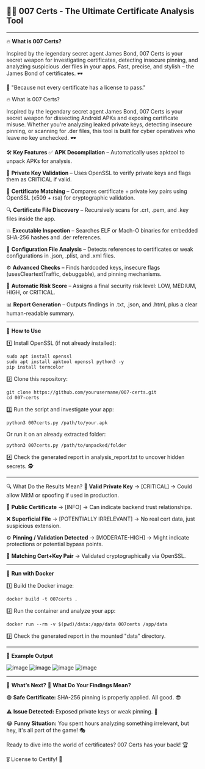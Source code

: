 ## 🕵️‍♂️ **007 Certs - The Ultimate Certificate Analysis Tool**

--------------------------------------------
🔥 **What is 007 Certs?**

Inspired by the legendary secret agent James Bond, 007 Certs is your secret weapon for investigating certificates, detecting insecure pinning, and analyzing suspicious .der files in your apps. Fast, precise, and stylish – the James Bond of certificates. 🕶️

🎯 "Because not every certificate has a license to pass."

🔥 What is 007 Certs?

Inspired by the legendary secret agent James Bond, 007 Certs is your secret weapon for dissecting Android APKs and exposing certificate misuse. Whether you're analyzing leaked private keys, detecting insecure pinning, or scanning for .der files, this tool is built for cyber operatives who leave no key unchecked. 🕶️

🛠️ **Key Features**
✅ **APK Decompilation** – Automatically uses apktool to unpack APKs for analysis.

🔐 **Private Key Validation** – Uses OpenSSL to verify private keys and flags them as CRITICAL if valid.

📜 **Certificate Matching** – Compares certificate + private key pairs using OpenSSL (x509 + rsa) for cryptographic validation.

🔍 **Certificate File Discovery** – Recursively scans for .crt, .pem, and .key files inside the app.

💥 **Executable Inspection** – Searches ELF or Mach-O binaries for embedded SHA-256 hashes and .der references.

📁 **Configuration File Analysis** – Detects references to certificates or weak configurations in .json, .plist, and .xml files.

⚙️ **Advanced Checks** – Finds hardcoded keys, insecure flags (usesCleartextTraffic, debuggable), and pinning mechanisms.

🧠 **Automatic Risk Score** – Assigns a final security risk level: LOW, MEDIUM, HIGH, or CRITICAL.

📊 **Report Generation** – Outputs findings in .txt, .json, and .html, plus a clear human-readable summary.

--------------------------------------------
🚀 **How to Use**


1️⃣ Install OpenSSL (if not already installed):
```
sudo apt install openssl
sudo apt install apktool openssl python3 -y
pip install termcolor

```
2️⃣ Clone this repository:
```
git clone https://github.com/yourusername/007-certs.git
cd 007-certs
```
3️⃣ Run the script and investigate your app:
```
python3 007certs.py /path/to/your.apk

```
Or run it on an already extracted folder:
```
python3 007certs.py /path/to/unpacked/folder
```
4️⃣ Check the generated report in analysis_report.txt to uncover hidden secrets. 🕵️

--------------------------------------------

🔍 What Do the Results Mean?
🔐 **Valid Private Key** → [CRITICAL] → Could allow MitM or spoofing if used in production.

📜 **Public Certificate** → [INFO] → Can indicate backend trust relationships.

❌ **Superficial File** → [POTENTIALLY IRRELEVANT] → No real cert data, just suspicious extension.

⚙️ **Pinning / Validation Detected** → [MODERATE-HIGH] → Might indicate protections or potential bypass points.

🧪 **Matching Cert+Key Pair** → Validated cryptographically via OpenSSL.

--------------------------------------------
🚧 **Run with Docker**

1️⃣ Build the Docker image:
```
docker build -t 007certs .
```

2️⃣ Run the container and analyze your app:
```
docker run --rm -v $(pwd)/data:/app/data 007certs /app/data
```

3️⃣ Check the generated report in the mounted "data" directory.


--------------------------------------------
📝 **Example Output**

![image](https://github.com/user-attachments/assets/1f787ca7-adb8-4e07-84be-87a4138ade6f)
![image](https://github.com/user-attachments/assets/9f520f59-d1db-49c2-893c-afd111caefbf)
![image](https://github.com/user-attachments/assets/8bb1d92c-726a-4903-9044-cc493698e648)
![image](https://github.com/user-attachments/assets/640966a7-69cf-4d17-a36e-410bc38fbfa3)

--------------------------------------------

🔎 **What’s Next?**
📌 **What Do Your Findings Mean?**

🟢 **Safe Certificate:** SHA-256 pinning is properly applied. All good. 😎

⚠️ **Issue Detected:** Exposed private keys or weak pinning. 🚨

😂 **Funny Situation:** You spent hours analyzing something irrelevant, but hey, it's all part of the game! 🎭

Ready to dive into the world of certificates? 007 Certs has your back! 🏆


🎖️ License to Certify! 🚀
